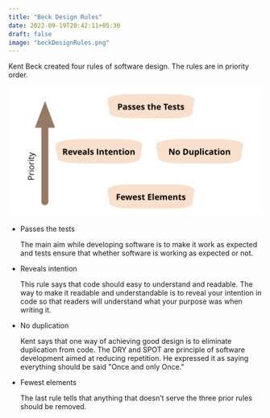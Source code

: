 ```yaml
---
title: "Beck Design Rules"
date: 2022-09-19T20:42:11+05:30
draft: false
image: "beckDesignRules.png"
---
```



Kent Beck created four rules of software design. The rules are in priority order.

![Beck design rules](/static/images/beckDesignRules.png)
- Passes the tests

    The main aim while developing software is to make it work as expected and tests ensure that whether software is working as expected or not.


- Reveals intention

    This rule says that code should easy to understand and readable. The way to make it readable and understandable is to reveal your intention in code so that readers will understand what your purpose was when writing it.

- No duplication

    Kent says that one way of achieving good design is to eliminate duplication from code.  The DRY and SPOT are principle of software development aimed at reducing repetition. He expressed it as saying everything should be said "Once and only Once."

- Fewest elements

    The last rule tells that anything that doesn’t serve the three prior rules should be removed.

